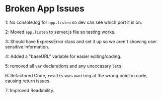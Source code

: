# Broken App Issues

1: No console.log for `app.listen` so dev can see which port it is on.

2: Moved `app.listen` to server.js file so testing works.

3: Should have ExpressError class and set it up so we aren't showing user sensitive information.

4: Added a "baseURL" variable for easier editing/coding.

5: removed all `var` declarations and any uneccasary `let`s.

6: Refactored Code, `results` was `await`ing at the wrong point in code, causing return issues.

7: Improved Readability.

